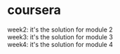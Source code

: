 # coursera
week2: it's the solution for module 2 <br>
week3: it's the solution for module 3 <br>
week4: it's the solution for module 4